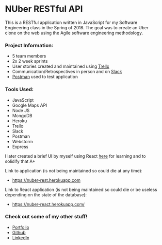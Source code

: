 # NUber RESTful API

This is a RESTful application written in JavaScript for my Software Engineering class in the Spring of 2018. The goal was to create an Uber clone on the web using the Agile software engineering methodology.

### Project Information:
- 5 team members
- 2x 2 week sprints
- User stories created and maintained using [Trello](https://trello.com/)
- Communication/Retrospectives in person and on [Slack](https://slack.com/)
- [Postman](https://www.getpostman.com/) used to test application

### Tools Used:
- JavaScript
- Google Maps API
- Node JS
- MongoDB
- Heroku
- Trello
- Slack
- Postman
- Webstorm
- Express

I later created a brief UI by myself using React [here](https://github.com/drewgrubb0/NUber-React) for learning and to solidify that A+

Link to application (is not being maintained so could die at any time):
- https://nuber-rest.herokuapp.com

Link to React application (is not being maintained so could die or be useless depending on the state of the database):
- https://nuber-react.herokuapp.com/

### Check out some of my other stuff!
- [Portfolio](http://www.drewgrubb.com)
- [Github](https://github.com/drewgrubb0)
- [LinkedIn](https://linkedin.com/in/drew-grubb)

